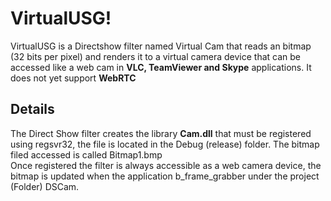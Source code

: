 ﻿# VirtualUSG!
VirtualUSG is a Directshow filter named Virtual Cam that reads an bitmap (32 bits per pixel) and renders it to a virtual camera device that can be accessed like a web cam in **VLC, TeamViewer and Skype** applications. It does not yet support **WebRTC** 


## Details
The Direct Show filter creates the library **Cam.dll** that must be registered using regsvr32, the file is located in the Debug (release) folder. The bitmap filed accessed is called Bitmap1.bmp  
Once registered the filter is always accessible as a web camera device, the bitmap is updated when the application b_frame_grabber under the project (Folder) DSCam.


